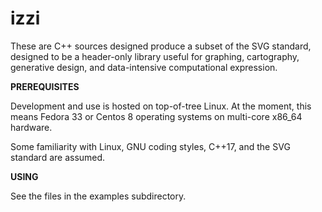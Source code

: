 # izzi

These are C++ sources designed produce a subset of the SVG standard,
designed to be a header-only library useful for graphing, cartography,
generative design, and data-intensive computational expression.


**PREREQUISITES**

Development and use is hosted on top-of-tree Linux. At the moment,
this means Fedora 33 or Centos 8 operating systems on multi-core
x86_64 hardware.

Some familiarity with Linux, GNU coding styles, C++17, and the SVG standard are assumed.


**USING**

See the files in the examples subdirectory.